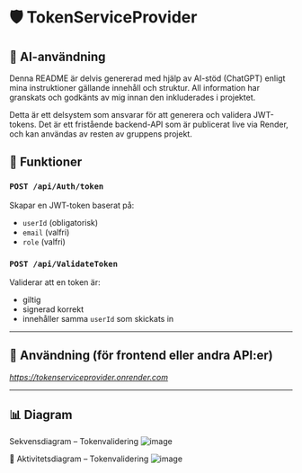 # 🛡️ TokenServiceProvider

## 🧠 AI-användning

Denna README är delvis genererad med hjälp av AI-stöd (ChatGPT) enligt mina instruktioner gällande innehåll och struktur. All information har granskats och godkänts av mig innan den inkluderades i projektet.

Detta är ett delsystem som ansvarar för att generera och validera JWT-tokens. Det är ett fristående backend-API som är publicerat live via Render, och kan användas av resten av gruppens projekt.

## 📌 Funktioner

### `POST /api/Auth/token`
Skapar en JWT-token baserat på:
- `userId` (obligatorisk)
- `email` (valfri)
- `role` (valfri)

### `POST /api/ValidateToken`
Validerar att en token är:
- giltig
- signerad korrekt
- innehåller samma `userId` som skickats in

---

## 🔧 Användning (för frontend eller andra API:er)

*https://tokenserviceprovider.onrender.com*

---

## 📊 Diagram
Sekvensdiagram – Tokenvalidering
![image](https://github.com/user-attachments/assets/f708bc24-a912-475b-8d6e-f54ee5cf09e0)

📄 Aktivitetsdiagram – Tokenvalidering
![image](https://github.com/user-attachments/assets/de5a8b32-a5d3-40a5-9dcd-7c13aea10974)
